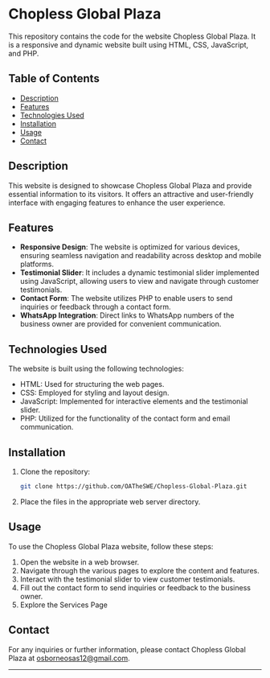 # Chopless Global Plaza

This repository contains the code for the website Chopless Global Plaza. It is a responsive and dynamic website built using HTML, CSS, JavaScript, and PHP.

## Table of Contents

- [Description](#description)
- [Features](#features)
- [Technologies Used](#technologies-used)
- [Installation](#installation)
- [Usage](#usage)
- [Contact](#contact)

## Description

This website is designed to showcase Chopless Global Plaza and provide essential information to its visitors. It offers an attractive and user-friendly interface with engaging features to enhance the user experience.

## Features

- **Responsive Design**: The website is optimized for various devices, ensuring seamless navigation and readability across desktop and mobile platforms.
- **Testimonial Slider**: It includes a dynamic testimonial slider implemented using JavaScript, allowing users to view and navigate through customer testimonials.
- **Contact Form**: The website utilizes PHP to enable users to send inquiries or feedback through a contact form.
- **WhatsApp Integration**: Direct links to WhatsApp numbers of the business owner are provided for convenient communication.

## Technologies Used

The website is built using the following technologies:

- HTML: Used for structuring the web pages.
- CSS: Employed for styling and layout design.
- JavaScript: Implemented for interactive elements and the testimonial slider.
- PHP: Utilized for the functionality of the contact form and email communication.

## Installation

1. Clone the repository:
   ```bash
   git clone https://github.com/OATheSWE/Chopless-Global-Plaza.git
   ```
2. Place the files in the appropriate web server directory.

## Usage

To use the Chopless Global Plaza website, follow these steps:

1. Open the website in a web browser.
2. Navigate through the various pages to explore the content and features.
3. Interact with the testimonial slider to view customer testimonials.
4. Fill out the contact form to send inquiries or feedback to the business owner.
5. Explore the Services Page

## Contact

For any inquiries or further information, please contact Chopless Global Plaza at osborneosas12@gmail.com.

---

